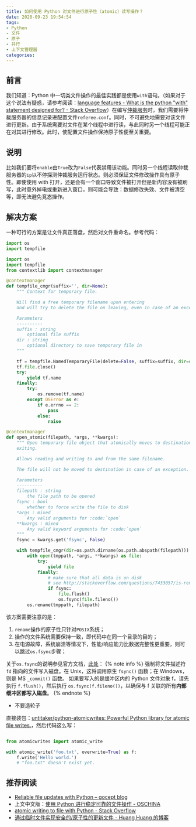 ```yaml
---
title: 如何使用 Python 对文件进行原子性（atomic）读写操作？
date: 2020-09-23 19:54:54
tags:
- Python
- 文件
- 原子
- 并行
- 上下文管理器
categories:
---
```


## 前言
我们知道：Python 中一切类文件操作的最佳实践都是使用`with`语句。（如果对于这个说法有疑惑，请参考阅读：[language features - What is the python "with" statement designed for? - Stack Overflow](https://stackoverflow.com/questions/3012488/what-is-the-python-with-statement-designed-for)）在编写[仲裁服务](/blog/2020-07-22/dual-active-with-drbd/)时，我们需要将仲裁服务器的信息记录进配置文件`referee.conf`。同时，不可避免地需要对该文件进行更新。由于系统需要对文件在某个线程中进行读，与此同时另一个线程可能正在对其进行修改。此时，使配置文件操作保持原子性便至关重要。

## 说明
比如我们要将`enable`由`True`改为`False`代表禁用该功能。同时另一个线程读取仲裁服务器的`ip`以不停探测仲裁服务运行状态。则必须保证文件修改操作具有原子性。即使使用 with 打开，还是会有一个窗口导致文件被打开但是新内容没有被刷写，此时意外掉电或重新进入窗口，则可能会导致：数据修改失效、文件被清空等，即无法避免竞态操作。

## 解决方案
一种可行的方案是让文件真正落盘，然后对文件重命名。参考代码：
```python
import os
import tempfile

import os
import tempfile
from contextlib import contextmanager

@contextmanager
def tempfile_cmgr(suffix='', dir=None):
    """ Context for temporary file.

    Will find a free temporary filename upon entering
    and will try to delete the file on leaving, even in case of an exception.

    Parameters
    ----------
    suffix : string
        optional file suffix
    dir : string
        optional directory to save temporary file in
    """

    tf = tempfile.NamedTemporaryFile(delete=False, suffix=suffix, dir=dir)
    tf.file.close()
    try:
        yield tf.name
    finally:
        try:
            os.remove(tf.name)
        except OSError as e:
            if e.errno == 2:
                pass
            else:
                raise

@contextmanager
def open_atomic(filepath, *args, **kwargs):
    """ Open temporary file object that atomically moves to destination upon
    exiting.

    Allows reading and writing to and from the same filename.

    The file will not be moved to destination in case of an exception.

    Parameters
    ----------
    filepath : string
        the file path to be opened
    fsync : bool
        whether to force write the file to disk
    *args : mixed
        Any valid arguments for :code:`open`
    **kwargs : mixed
        Any valid keyword arguments for :code:`open`
    """
    fsync = kwargs.get('fsync', False)

    with tempfile_cmgr(dir=os.path.dirname(os.path.abspath(filepath))) as tmppath:
        with open(tmppath, *args, **kwargs) as file:
            try:
                yield file
            finally:
                # make sure that all data is on disk
                # see http://stackoverflow.com/questions/7433057/is-rename-without-fsync-safe
                if fsync:
                    file.flush()
                    os.fsync(file.fileno())
        os.rename(tmppath, filepath)

```
该方案需要注意的是：
 1. `rename`操作的原子性只针对`POSIX`系统；
 2. 操作的文件系统需要保持一致，即代码中在同一个目录的目的；
 3. 在电源故障，系统崩溃等情况下，性能/响应能力比数据完整性更重要，则可以跳过`os.fsync`步骤；

关于`os.fsync`的说明参见官方文档，[此处](https://docs.python.org/zh-cn/3/library/os.html#os.fsync)：
{% note info %}
强制将文件描述符 `fd` 指向的文件写入磁盘。在 Unix，这将调用原生 `fsync()` 函数；在 Windows，则是 MS `_commit()` 函数。
如果要写入的是缓冲区内的 Python 文件对象 f，请先执行 `f.flush()`，然后执行 `os.fsync(f.fileno())`，以确保与 f 关联的所有**内部缓冲区都写入磁盘**。 
{% endnote %} 
- 不要造轮子 

直接装包：[untitaker/python-atomicwrites: Powerful Python library for atomic file writes.](https://github.com/untitaker/python-atomicwrites)，然后代码这么写：
```python

from atomicwrites import atomic_write

with atomic_write('foo.txt', overwrite=True) as f:
    f.write('Hello world.')
    # "foo.txt" doesn't exist yet.
```

## 推荐阅读
- [Reliable file updates with Python – gocept blog](https://blog.gocept.com/2013/07/15/reliable-file-updates-with-python/)
- 上文中文版：[使用 Python 进行稳定可靠的文件操作 - OSCHINA](https://www.oschina.net/translate/reliable-file-updates-with-python)
- [atomic writing to file with Python - Stack Overflow](https://stackoverflow.com/questions/2333872/atomic-writing-to-file-with-python)
- [通过临时文件实现安全的/原子性的更新文件 - Huang Huang 的博客](https://mozillazg.com/2018/05/a-way-to-atomic-write-or-safe-update-a-file.html)
